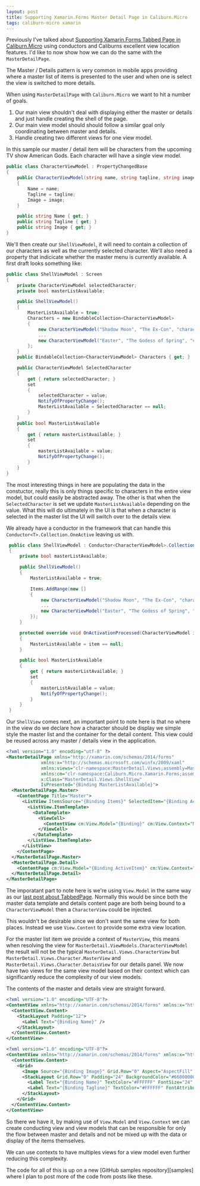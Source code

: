 ```yaml
---
layout: post
title: Supporting Xamarin.Forms Master Detail Page in Caliburn.Micro
tags: caliburn-micro xamarin
---
```


Previously I've talked about [Supporting Xamarin.Forms Tabbed Page in Caliburn.Micro][tabs] using conductors and Caliburns excellent view location features. I'd like to now show how we can do the same with the `MasterDetailPage`.

The Master / Details pattern is very common in mobile apps providing where a master list of items is presented to the user and when one is select the view is switched to more details.

When using `MasterDetailPage` with `Caliburn.Micro` we want to hit a number of goals.

1. Our main view shouldn't deal with displaying either the master or details and just handle creating the shell of the page.
2. Our main view model should should follow a similar goal only coordinating between master and details.
3. Handle creating two different views for one view model.

In this sample our master / detail item will be characters from the upcoming TV show American Gods. Each character will have a single view model.

``` csharp
public class CharacterViewModel : PropertyChangedBase
{
    public CharacterViewModel(string name, string tagline, string image)
    {
        Name = name;
        Tagline = tagline;
        Image = image;
    }

    public string Name { get; }
    public string Tagline { get; }
    public string Image { get; }
}
```

We'll then create our `ShellViewModel`, it will need to contain a collection of our characters as well as the currently selected character. We'll also need a property that indicicate whether the master menu is currently available. A first draft looks something like:

``` csharp
public class ShellViewModel : Screen
{
    private CharacterViewModel selectedCharacter;
    private bool masterListAvailable;

    public ShellViewModel()
    {
        MasterListAvailable = true;
        Characters = new BindableCollection<CharacterViewModel>
        {
            new CharacterViewModel("Shadow Moon", "The Ex-Con", "character1.jpg"),
            ...
            new CharacterViewModel("Easter", "The Godess of Spring", "character10.jpg"),
        };
    }
    public BindableCollection<CharacterViewModel> Characters { get; }

    public CharacterViewModel SelectedCharacter
    {
        get { return selectedCharacter; }
        set
        {
            selectedCharacter = value;
            NotifyOfPropertyChange();
            MasterListAvailable = SelectedCharacter == null;
        }
    }
    public bool MasterListAvailable
    {
        get { return masterListAvailable; }
        set
        {
            masterListAvailable = value;
            NotifyOfPropertyChange();
        }
    }
}
```

The most interesting things in here are populating the data in the constuctor, really this is only things specific to characters in the entire view model, but could easily be abstracted away. The other is that when the `SelectedCharacter` is set we update `MasterListAvailable` depending on the value. What this will do ultimately in the UI is that when a character is selected in the master list the UI will switch over to the details view.

We already have a conductor in the framework that can handle this `Conductor<T>.Collection.OneActive` leaving us with.

``` csharp
 public class ShellViewModel : Conductor<CharacterViewModel>.Collection.OneActive
 {
     private bool masterListAvailable;

     public ShellViewModel()
     {
         MasterListAvailable = true;

         Items.AddRange(new []
         {
             new CharacterViewModel("Shadow Moon", "The Ex-Con", "character1.jpg"),
             ...
             new CharacterViewModel("Easter", "The Godess of Spring", "character10.jpg"),
         });
     }

     protected override void OnActivationProcessed(CharacterViewModel item, bool success)
     {
         MasterListAvailable = item == null;
     }

     public bool MasterListAvailable
     {
         get { return masterListAvailable; }
         set
         {
             masterListAvailable = value;
             NotifyOfPropertyChange();
         }
     }
 }
```

Our `ShellView` comes next, an important point to note here is that no where in the view do we declare how a character should be display we simple style the master list and the container for the detail content. This view could be reused across any master / details view in the application.

``` xml
<?xml version="1.0" encoding="utf-8" ?>
<MasterDetailPage xmlns="http://xamarin.com/schemas/2014/forms"
             xmlns:x="http://schemas.microsoft.com/winfx/2009/xaml"
             xmlns:views="clr-namespace:MasterDetail.Views;assembly=MasterDetail"
             xmlns:cm="clr-namespace:Caliburn.Micro.Xamarin.Forms;assembly=Caliburn.Micro.Platform.Xamarin.Forms"
             x:Class="MasterDetail.Views.ShellView"
             IsPresented="{Binding MasterListAvailable}">
  <MasterDetailPage.Master>
    <ContentPage Title="Master">
      <ListView ItemsSource="{Binding Items}" SelectedItem="{Binding ActiveItem, Mode=TwoWay}">
        <ListView.ItemTemplate>
          <DataTemplate>
            <ViewCell>
              <ContentView cm:View.Model="{Binding}" cm:View.Context="MasterView" />
            </ViewCell>
          </DataTemplate>
        </ListView.ItemTemplate>
      </ListView>
    </ContentPage>
  </MasterDetailPage.Master>
  <MasterDetailPage.Detail>
    <ContentPage cm:View.Model="{Binding ActiveItem}" cm:View.Context="DetailView" Title="Master" />
  </MasterDetailPage.Detail>
</MasterDetailPage>
```

The imporatant part to note here is we're using `View.Model` in the same way as our [last post about TabbedPage][tabs]. Normally this would be since both the master data template and details content page are both being bound to a `CharacterViewModel` then a `CharacterView` could be injected.

This wouldn't be desirable since we don't want the same view for both places. Instead we use `View.Content` to provide some extra view location.

For the master list item we provide a context of `MasterView`, this means when resolving the view for `MasterDetail.ViewModels.CharacterViewModel` the result will not be the typical `MasterDetail.Views.CharacterView` but `MasterDetail.Views.Character.MasterView` and `MasterDetail.Views.Character.DetaisView` for our details panel. We now have two views for the same view model based on their context which can significantly reduce the complexity of our view models.

The contents of the master and details view are straight forward.

``` xml
<?xml version="1.0" encoding="UTF-8"?>
<ContentView xmlns="http://xamarin.com/schemas/2014/forms" xmlns:x="http://schemas.microsoft.com/winfx/2009/xaml" x:Class="MasterDetail.Views.Character.MasterView">
  <ContentView.Content>
    <StackLayout Padding="12">
      <Label Text="{Binding Name}" />
    </StackLayout>
  </ContentView.Content>
</ContentView>
```

``` xml
<?xml version="1.0" encoding="UTF-8"?>
<ContentView xmlns="http://xamarin.com/schemas/2014/forms" xmlns:x="http://schemas.microsoft.com/winfx/2009/xaml" x:Class="MasterDetail.Views.Character.DetailView">
  <ContentView.Content>
    <Grid>
      <Image Source="{Binding Image}" Grid.Row="0" Aspect="AspectFill" />
      <StackLayout Grid.Row="0" Padding="24" BackgroundColor="#66000000">
        <Label Text="{Binding Name}" TextColor="#FFFFFF" FontSize="24" FontAttributes="Bold" HorizontalTextAlignment="Center" />
        <Label Text="{Binding Tagline}" TextColor="#FFFFFF" FontAttributes="Italic" HorizontalTextAlignment="Center" />  
      </StackLayout>
    </Grid>
  </ContentView.Content>
</ContentView>
```

So there we have it, by making use of `View.Model` and `View.Context` we can create conducting view and view models that can be responsible for only the flow between master and details and not be mixed up with the data or display of the items themselves.

We can use contexts to have multiples views for a view model even further reducing this complexity.

The code for all of this is up on a new [GitHub samples repository][samples] where I plan to post more of the code from posts like these.

[tabs]: /blog/posts/tabbed-page-conductor
[sample]: https://github.com/nigel-sampson/samples/tree/master/MasterDetail